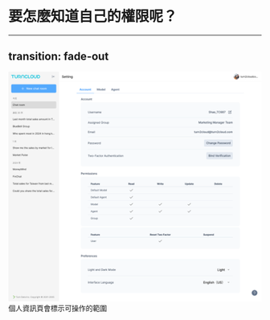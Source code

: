 <div class="flex flex-col justify-center items-center w-full h-full relative">
  <h1 class="title">要怎麼知道自己的權限呢？</h1>
</div>

---
transition: fade-out
---

<div class="w-full h-full flex justify-center items-center relative">
  <img class="w-full h-full object-cover object-center" src="/images/setting/01.png">
  <div v-click class="absolute left-1/2 top-[170px]">
    個人資訊頁會標示可操作的範圍
  </div>
</div>